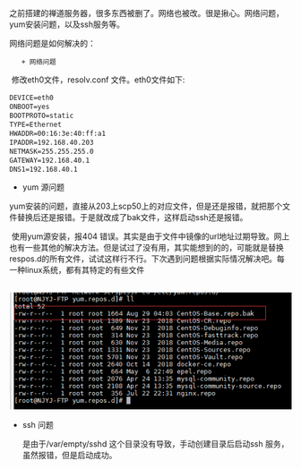 之前搭建的禅道服务器，很多东西被删了。网络也被改。很是揪心。网络问题，yum安装问题，以及ssh服务等。

 网络问题是如何解决的：

       + 网络问题

​                修改eth0文件，resolv.conf 文件。eth0文件如下:

```shell
DEVICE=eth0
ONBOOT=yes
BOOTPROTO=static
TYPE=Ethernet
HWADDR=00:16:3e:40:ff:a1
IPADDR=192.168.40.203
NETMASK=255.255.255.0
GATEWAY=192.168.40.1
DNS1=192.168.40.1
```

+ yum 源问题

​           yum安装的问题，直接从203上scp50上的对应文件，但是还是报错，就把那个文件替换后还是报错。于是就改成了bak文件，这样启动ssh还是报错。

​           使用yum源安装，报404 错误。其实是由于文件中镜像的url地址过期导致。网上也有一些其他的解决方法。但是试过了没有用，其实能想到的的，可能就是替换respos.d的所有文件，试试这样行不行。下次遇到问题根据实际情况解决吧。每一种linux系统，都有其特定的有些文件

​           ![1567127406096](1567127406096.png)

+ ssh 问题

    是由于/var/empty/sshd 这个目录没有导致，手动创建目录后启动ssh 服务，虽然报错，但是启动成功。

     

    

  
